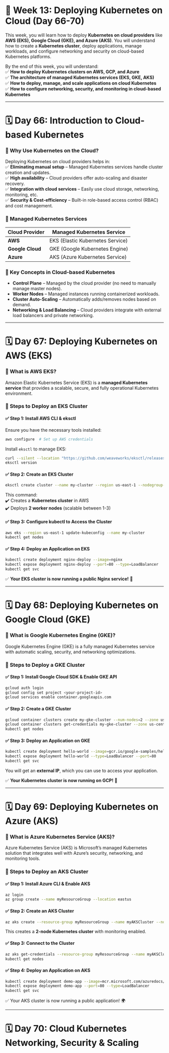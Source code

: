 # **📌 Week 13: Deploying Kubernetes on Cloud (Day 66-70)**  
This week, you will learn how to deploy **Kubernetes on cloud providers** like **AWS (EKS), Google Cloud (GKE), and Azure (AKS)**. You will understand how to create a **Kubernetes cluster**, deploy applications, manage workloads, and configure networking and security on cloud-based Kubernetes platforms.

By the end of this week, you will understand:  
✅ **How to deploy Kubernetes clusters on AWS, GCP, and Azure**  
✅ **The architecture of managed Kubernetes services (EKS, GKE, AKS)**  
✅ **How to deploy, manage, and scale applications on cloud Kubernetes**  
✅ **How to configure networking, security, and monitoring in cloud-based Kubernetes**  

---

# **🗓️ Day 66: Introduction to Cloud-based Kubernetes**  

### **🔹 Why Use Kubernetes on the Cloud?**  
Deploying Kubernetes on cloud providers helps in:  
✅ **Eliminating manual setup** – Managed Kubernetes services handle cluster creation and updates.  
✅ **High availability** – Cloud providers offer auto-scaling and disaster recovery.  
✅ **Integration with cloud services** – Easily use cloud storage, networking, monitoring, etc.  
✅ **Security & Cost-efficiency** – Built-in role-based access control (RBAC) and cost management.

### **🔹 Managed Kubernetes Services**  
| **Cloud Provider** | **Managed Kubernetes Service** |
|------------------|--------------------------------|
| **AWS** | EKS (Elastic Kubernetes Service) |
| **Google Cloud** | GKE (Google Kubernetes Engine) |
| **Azure** | AKS (Azure Kubernetes Service) |

### **🔹 Key Concepts in Cloud-based Kubernetes**  
- **Control Plane** – Managed by the cloud provider (no need to manually manage master nodes).  
- **Worker Nodes** – Managed instances running containerized workloads.  
- **Cluster Auto-Scaling** – Automatically adds/removes nodes based on demand.  
- **Networking & Load Balancing** – Cloud providers integrate with external load balancers and private networking.

---

# **🗓️ Day 67: Deploying Kubernetes on AWS (EKS)**  

### **🔹 What is AWS EKS?**  
Amazon Elastic Kubernetes Service (EKS) is a **managed Kubernetes service** that provides a scalable, secure, and fully operational Kubernetes environment.

### **🔹 Steps to Deploy an EKS Cluster**  

#### ✅ **Step 1: Install AWS CLI & eksctl**  
Ensure you have the necessary tools installed:  
```bash
aws configure  # Set up AWS credentials
```
Install `eksctl` to manage EKS:  
```bash
curl --silent --location "https://github.com/weaveworks/eksctl/releases/latest/download/eksctl_$(uname -s)_amd64.tar.gz" | tar xz -C /usr/local/bin
eksctl version
```

#### ✅ **Step 2: Create an EKS Cluster**  
```bash
eksctl create cluster --name my-cluster --region us-east-1 --nodegroup-name my-nodes --nodes 2 --nodes-min 1 --nodes-max 3
```
This command:  
✔️ Creates a **Kubernetes cluster** in AWS  
✔️ Deploys **2 worker nodes** (scalable between 1-3)  

#### ✅ **Step 3: Configure kubectl to Access the Cluster**  
```bash
aws eks --region us-east-1 update-kubeconfig --name my-cluster
kubectl get nodes
```

#### ✅ **Step 4: Deploy an Application on EKS**  
```bash
kubectl create deployment nginx-deploy --image=nginx
kubectl expose deployment nginx-deploy --port=80 --type=LoadBalancer
kubectl get svc
```

✅ **Your EKS cluster is now running a public Nginx service!** 🎉  

---

# **🗓️ Day 68: Deploying Kubernetes on Google Cloud (GKE)**  

### **🔹 What is Google Kubernetes Engine (GKE)?**  
Google Kubernetes Engine (GKE) is a fully managed Kubernetes service with automatic scaling, security, and networking optimizations.

### **🔹 Steps to Deploy a GKE Cluster**  

#### ✅ **Step 1: Install Google Cloud SDK & Enable GKE API**  
```bash
gcloud auth login
gcloud config set project <your-project-id>
gcloud services enable container.googleapis.com
```

#### ✅ **Step 2: Create a GKE Cluster**  
```bash
gcloud container clusters create my-gke-cluster --num-nodes=2 --zone us-central1-a
gcloud container clusters get-credentials my-gke-cluster --zone us-central1-a
kubectl get nodes
```

#### ✅ **Step 3: Deploy an Application on GKE**  
```bash
kubectl create deployment hello-world --image=gcr.io/google-samples/hello-app:1.0
kubectl expose deployment hello-world --type=LoadBalancer --port=80
kubectl get svc
```
You will get an **external IP**, which you can use to access your application.

✅ **Your Kubernetes cluster is now running on GCP!** 🚀  

---

# **🗓️ Day 69: Deploying Kubernetes on Azure (AKS)**  
### **🔹 What is Azure Kubernetes Service (AKS)?**  
Azure Kubernetes Service (AKS) is Microsoft’s managed Kubernetes solution that integrates well with Azure’s security, networking, and monitoring tools.

### **🔹 Steps to Deploy an AKS Cluster**  

#### ✅ **Step 1: Install Azure CLI & Enable AKS**  
```bash
az login
az group create --name myResourceGroup --location eastus
```

#### ✅ **Step 2: Create an AKS Cluster**  
```bash
az aks create --resource-group myResourceGroup --name myAKSCluster --node-count 2 --enable-addons monitoring --generate-ssh-keys
```
This creates a **2-node Kubernetes cluster** with monitoring enabled.

#### ✅ **Step 3: Connect to the Cluster**  
```bash
az aks get-credentials --resource-group myResourceGroup --name myAKSCluster
kubectl get nodes
```

#### ✅ **Step 4: Deploy an Application on AKS**  
```bash
kubectl create deployment demo-app --image=mcr.microsoft.com/azuredocs/aks-helloworld:v1
kubectl expose deployment demo-app --port=80 --type=LoadBalancer
kubectl get svc
```
✅ Your AKS cluster is now running a public application! 🌍  

---

# **🗓️ Day 70: Cloud Kubernetes Networking, Security & Scaling**  


